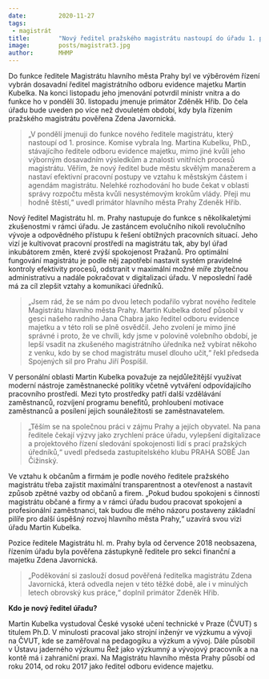 ```yaml
---
date:         2020-11-27
tags:         
 - magistrát
title:        "Nový ředitel pražského magistrátu nastoupí do úřadu 1. prosince"
image: 	      posts/magistrat3.jpg
author:       MHMP
---
```


Do funkce ředitele Magistrátu hlavního města Prahy byl ve výběrovém řízení vybrán dosavadní ředitel magistrátního odboru evidence majetku Martin Kubelka. Na konci listopadu jeho jmenování potvrdil ministr vnitra a do funkce ho v pondělí 30. listopadu jmenuje primátor Zděněk Hřib. Do čela úřadu bude uveden po více než dvouletém období, kdy byla řízením pražského magistrátu pověřena Zdena Javornická.

> „V pondělí jmenuji do funkce nového ředitele magistrátu, který nastoupí od 1. prosince. Komise vybrala Ing. Martina Kubelku, PhD., stávajícího ředitele odboru evidence majetku, mimo jiné kvůli jeho výborným dosavadním výsledkům a znalosti vnitřních procesů magistrátu. Věřím, že nový ředitel bude městu skvělým manažerem a nastaví efektivní pracovní postupy ve vztahu k městským částem i agendám magistrátu. Nelehké rozhodování ho bude čekat v oblasti správy rozpočtu města kvůli nesystémovým krokům vlády. Přeji mu hodně štěstí,“ uvedl primátor hlavního města Prahy Zdeněk Hřib.

Nový ředitel Magistrátu hl. m. Prahy nastupuje do funkce s několikaletými zkušenostmi v rámci úřadu. Je zastáncem evolučního nikoli revolučního vývoje a odpovědného přístupu k řešení obtížných pracovních situací. Jeho vizí je kultivovat pracovní prostředí na magistrátu tak, aby byl úřad inkubátorem změn, které zvýší spokojenost Pražanů. Pro optimální fungování magistrátu je podle něj zapotřebí nastavit systém pravidelné kontroly efektivity procesů, odstranit v maximální možné míře zbytečnou administrativu a nadále pokračovat v digitalizaci úřadu. V neposlední řadě má za cíl zlepšit vztahy a komunikaci úředníků.

> „Jsem rád, že se nám po dvou letech podařilo vybrat nového ředitele Magistrátu hlavního města Prahy. Martin Kubelka doteď působil v gesci našeho radního Jana Chabra jako ředitel odboru evidence majetku a v této roli se plně osvědčil. Jeho zvolení je mimo jiné správné i proto, že ve chvíli, kdy jsme v polovině volebního období, je lepší vsadit na zkušeného magistrátního úředníka než vybírat někoho z venku, kdo by se chod magistrátu musel dlouho učit,“ řekl předseda Spojených sil pro Prahu Jiří Pospíšil.

V personální oblasti Martin Kubelka považuje za nejdůležitější využívat moderní nástroje zaměstnanecké politiky včetně vytváření odpovídajícího pracovního prostředí. Mezi tyto prostředky patří další vzdělávání zaměstnanců, rozvíjení programu benefitů, prohloubení motivace zaměstnanců a posílení jejich sounáležitosti se zaměstnavatelem.

> „Těším se na společnou práci v zájmu Prahy a jejích obyvatel. Na pana ředitele čekají výzvy jako zrychlení práce úřadu, vylepšení digitalizace a projektového řízení sledování spokojenosti lidí s prací pražských úředníků,“ uvedl předseda zastupitelského klubu PRAHA SOBĚ Jan Čižinský.

Ve vztahu k občanům a firmám je podle nového ředitele pražského magistrátu třeba zajistit maximální transparentnost a otevřenost a nastavit způsob zpětné vazby od občanů a firem. „Pokud budou spokojeni s činností magistrátu občané a firmy a v rámci úřadu budou pracovat spokojení a profesionální zaměstnanci, tak budou dle mého názoru postaveny základní pilíře pro další úspěšný rozvoj hlavního města Prahy,“ uzavírá svou vizi úřadu Martin Kubelka.

Pozice ředitele Magistrátu hl. m. Prahy byla od července 2018 neobsazena, řízením úřadu byla pověřena zástupkyně ředitele pro sekci finanční a majetku Zdena Javornická.

> „Poděkování si zaslouží dosud pověřená ředitelka magistrátu Zdena Javornická, která odvedla nejen v této těžké době, ale i v minulých letech obrovský kus práce,“ doplnil primátor Zdeněk Hřib.

**Kdo je nový ředitel úřadu?**

Martin Kubelka vystudoval České vysoké učení technické v Praze (ČVUT) s titulem Ph.D. V minulosti pracoval jako strojní inženýr ve výzkumu a vývoji na ČVUT, kde se zaměřoval na pedagogiku a výzkum a vývoj. Dále působil v Ústavu jaderného výzkumu Řež jako výzkumný a vývojový pracovník a na kontě má i zahraniční praxi. Na Magistrátu hlavního města Prahy působí od roku 2014, od roku 2017 jako ředitel odboru evidence majetku.
